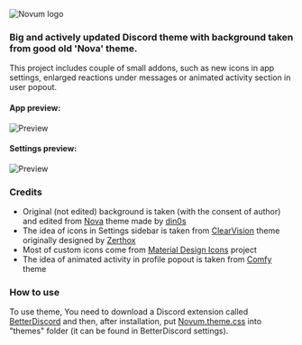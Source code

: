 ![Novum logo](https://raw.githubusercontent.com/przemec/Novum/master/assets/images/NovumLogoSm.png)

### Big and actively updated Discord theme with background taken from good old 'Nova' theme. <br>
This project includes couple of small addons, such as new icons in app settings, enlarged reactions under messages or animated activity section in user popout.

#### App preview:

![Preview](https://raw.githubusercontent.com/przemec/Novum/master/assets/images/theme_preview_app.png)
#### Settings preview:

![Preview](https://raw.githubusercontent.com/przemec/Novum/master/assets/images/theme_preview_settings.png)


### Credits
- Original (not edited) background is taken (with the consent of author) and edited from [Nova](https://github.com/din0s/discord-theme/) theme made by [din0s](https://github.com/din0s/)
- The idea of icons in Settings sidebar is taken from [ClearVision](https://github.com/ClearVision) theme originally designed by [Zerthox](https://github.com/Zerthox)
- Most of custom icons come from [Material Design Icons](https://materialdesignicons.com) project
- The idea of animated activity in profile popout is taken from [Comfy](https://github.com/NYRI4/Comfy) theme

### How to use
To use theme, You need to download a Discord extension called [BetterDiscord](https://betterdiscord.app/) and then, after installation, put [Novum.theme.css](https://github.com/przemec/Novum/blob/master/Novum.theme.css) into "themes" folder (it can be found in BetterDiscord settings).
